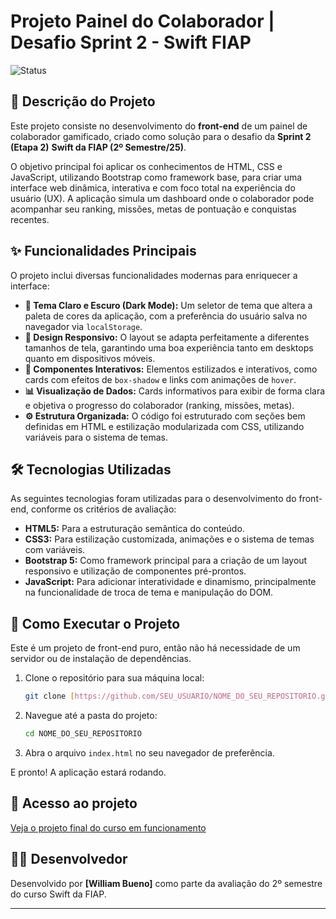 # Projeto Painel do Colaborador | Desafio Sprint 2 - Swift FIAP

![Status](https://img.shields.io/badge/status-conclu%C3%ADdo-brightgreen)

## 📝 Descrição do Projeto

Este projeto consiste no desenvolvimento do **front-end** de um painel de colaborador gamificado, criado como solução para o desafio da **Sprint 2 (Etapa 2)** **Swift da FIAP (2º Semestre/25)**.

O objetivo principal foi aplicar os conhecimentos de HTML, CSS e JavaScript, utilizando Bootstrap como framework base, para criar uma interface web dinâmica, interativa e com foco total na experiência do usuário (UX). A aplicação simula um dashboard onde o colaborador pode acompanhar seu ranking, missões, metas de pontuação e conquistas recentes.

## ✨ Funcionalidades Principais

O projeto inclui diversas funcionalidades modernas para enriquecer a interface:

* **🎨 Tema Claro e Escuro (Dark Mode):** Um seletor de tema que altera a paleta de cores da aplicação, com a preferência do usuário salva no navegador via `localStorage`.
* **📱 Design Responsivo:** O layout se adapta perfeitamente a diferentes tamanhos de tela, garantindo uma boa experiência tanto em desktops quanto em dispositivos móveis.
* **🚀 Componentes Interativos:** Elementos estilizados e interativos, como cards com efeitos de `box-shadow` e links com animações de `hover`.
* **📊 Visualização de Dados:** Cards informativos para exibir de forma clara e objetiva o progresso do colaborador (ranking, missões, metas).
* **⚙️ Estrutura Organizada:** O código foi estruturado com seções bem definidas em HTML e estilização modularizada com CSS, utilizando variáveis para o sistema de temas.

## 🛠️ Tecnologias Utilizadas

As seguintes tecnologias foram utilizadas para o desenvolvimento do front-end, conforme os critérios de avaliação:

* **HTML5:** Para a estruturação semântica do conteúdo.
* **CSS3:** Para estilização customizada, animações e o sistema de temas com variáveis.
* **Bootstrap 5:** Como framework principal para a criação de um layout responsivo e utilização de componentes pré-prontos.
* **JavaScript:** Para adicionar interatividade e dinamismo, principalmente na funcionalidade de troca de tema e manipulação do DOM.

## 🚀 Como Executar o Projeto

Este é um projeto de front-end puro, então não há necessidade de um servidor ou de instalação de dependências.

1.  Clone o repositório para sua máquina local:
    ```bash
    git clone [https://github.com/SEU_USUARIO/NOME_DO_SEU_REPOSITORIO.git](https://github.com/SEU_USUARIO/NOME_DO_SEU_REPOSITORIO.git)
    ```
2.  Navegue até a pasta do projeto:
    ```bash
    cd NOME_DO_SEU_REPOSITORIO
    ```
3.  Abra o arquivo `index.html` no seu navegador de preferência.

E pronto! A aplicação estará rodando.

## 📁 Acesso ao projeto

[Veja o projeto final do curso em funcionamento](https://fiapswiftup.vercel.app/)

## 👨‍💻 Desenvolvedor

Desenvolvido por **[William Bueno]** como parte da avaliação do 2º semestre do curso Swift da FIAP.

---
